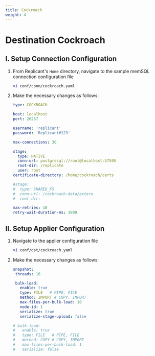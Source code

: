 ```yaml
---
title: Cockroach
weight: 4
---
```

# Destination Cockroach

## I. Setup Connection Configuration

1. From Replicant's ```Home``` directory, navigate to the sample memSQL connection configuration file
    ```BASH
    vi conf/conn/cockroach.yaml
    ```
2. Make the necessary changes as follows:
    ```YAML
    type: COCKROACH

    host: localhost
    port: 26257

    username: 'replicant'
    password: 'Replicant#123'

    max-connections: 30

    stage:
      type: NATIVE
      conn-url: postgresql://root@localhost:57595
      root-dir: /replicate
      user: root
    certificate-directory: /home/cockroach/certs

    #stage:
    #  type: SHARED_FS
    #  conn-url: /cockroach-data/extern
    #  root-dir:

    max-retries: 10
    retry-wait-duration-ms: 1000
    ```

## II. Setup Applier Configuration

1. Navigate to the applier configuration file
    ```BASH
    vi conf/dst/cockroach.yaml
    ```
2. Make the necessary changes as follows:
    ```YAML
    snapshot:
     threads: 16

     bulk-load:
       enable: true
       type: FILE   # PIPE, FILE
       method: IMPORT # COPY, IMPORT
       max-files-per-bulk-load: 10
       node-id: 1
       serialize: true
       serialize-stage-upload: false

    # bulk-load:
    #   enable: true
    #   type: FILE   # PIPE, FILE
    #   method: COPY # COPY, IMPORT
    #   max-files-per-bulk-load: 1
    #   serialize: false


    ```
